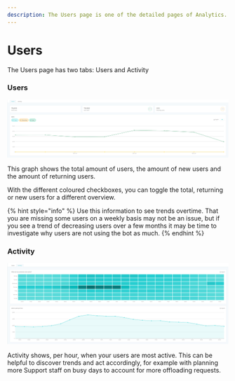 ```yaml
---
description: The Users page is one of the detailed pages of Analytics.
---
```


# Users

The Users page has two tabs: Users and Activity

### Users

![](../../.gitbook/assets/image%20%28563%29.png)

This graph shows the total amount of users, the amount of new users and the amount of returning users.

With the different coloured checkboxes, you can toggle the total, returning or new users for a different overview.

{% hint style="info" %}
Use this information to see trends overtime. That you are missing some users on a weekly basis may not be an issue, but if you see a trend of decreasing users over a few months it may be time to investigate why users are not using the bot as much.
{% endhint %}

### Activity

![](../../.gitbook/assets/image%20%28562%29.png)

Activity shows, per hour, when your users are most active. This can be helpful to discover trends and act accordingly, for example with planning more Support staff on busy days to account for more offloading requests.





